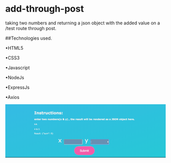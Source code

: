 # add-through-post
taking two numbers and returning a json object with the added value on a /test route through post.

##Technologies used.

•HTML5

•CSS3

•Javascript

•NodeJs

•ExpressJs

•Axios

![Alt text](/public/landing_ss.png?raw=true "app screen shot")

